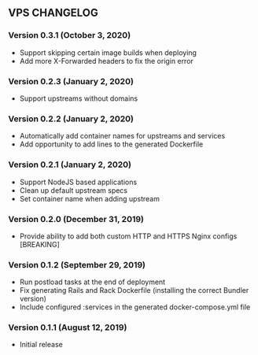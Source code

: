 ## VPS CHANGELOG

### Version 0.3.1 (October 3, 2020)

* Support skipping certain image builds when deploying
* Add more X-Forwarded headers to fix the origin error

### Version 0.2.3 (January 2, 2020)

* Support upstreams without domains

### Version 0.2.2 (January 2, 2020)

* Automatically add container names for upstreams and services
* Add opportunity to add lines to the generated Dockerfile

### Version 0.2.1 (January 2, 2020)

* Support NodeJS based applications
* Clean up default upstream specs
* Set container name when adding upstream

### Version 0.2.0 (December 31, 2019)

* Provide ability to add both custom HTTP and HTTPS Nginx configs [BREAKING]

### Version 0.1.2 (September 29, 2019)

* Run postload tasks at the end of deployment
* Fix generating Rails and Rack Dockerfile (installing the correct Bundler version)
* Include configured :services in the generated docker-compose.yml file

### Version 0.1.1 (August 12, 2019)

* Initial release
